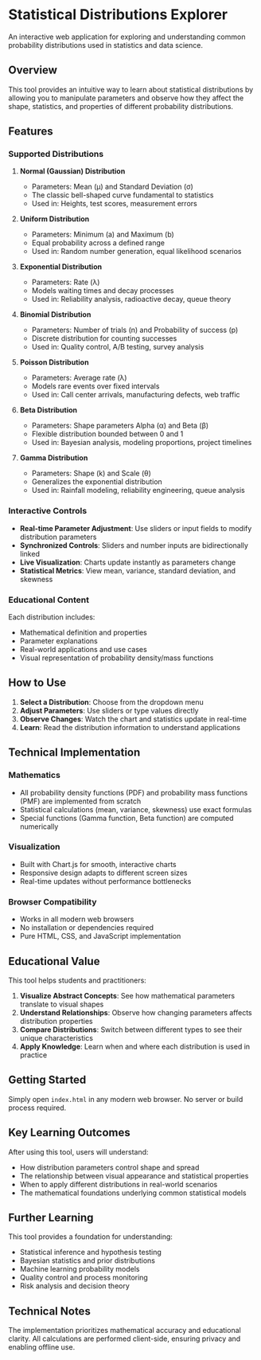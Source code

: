 # Statistical Distributions Explorer

An interactive web application for exploring and understanding common probability distributions used in statistics and data science.

## Overview

This tool provides an intuitive way to learn about statistical distributions by allowing you to manipulate parameters and observe how they affect the shape, statistics, and properties of different probability distributions.

## Features

### Supported Distributions

1. **Normal (Gaussian) Distribution**
   - Parameters: Mean (μ) and Standard Deviation (σ)
   - The classic bell-shaped curve fundamental to statistics
   - Used in: Heights, test scores, measurement errors

2. **Uniform Distribution**
   - Parameters: Minimum (a) and Maximum (b)
   - Equal probability across a defined range
   - Used in: Random number generation, equal likelihood scenarios

3. **Exponential Distribution**
   - Parameters: Rate (λ)
   - Models waiting times and decay processes
   - Used in: Reliability analysis, radioactive decay, queue theory

4. **Binomial Distribution**
   - Parameters: Number of trials (n) and Probability of success (p)
   - Discrete distribution for counting successes
   - Used in: Quality control, A/B testing, survey analysis

5. **Poisson Distribution**
   - Parameters: Average rate (λ)
   - Models rare events over fixed intervals
   - Used in: Call center arrivals, manufacturing defects, web traffic

6. **Beta Distribution**
   - Parameters: Shape parameters Alpha (α) and Beta (β)
   - Flexible distribution bounded between 0 and 1
   - Used in: Bayesian analysis, modeling proportions, project timelines

7. **Gamma Distribution**
   - Parameters: Shape (k) and Scale (θ)
   - Generalizes the exponential distribution
   - Used in: Rainfall modeling, reliability engineering, queue analysis

### Interactive Controls

- **Real-time Parameter Adjustment**: Use sliders or input fields to modify distribution parameters
- **Synchronized Controls**: Sliders and number inputs are bidirectionally linked
- **Live Visualization**: Charts update instantly as parameters change
- **Statistical Metrics**: View mean, variance, standard deviation, and skewness

### Educational Content

Each distribution includes:
- Mathematical definition and properties
- Parameter explanations
- Real-world applications and use cases
- Visual representation of probability density/mass functions

## How to Use

1. **Select a Distribution**: Choose from the dropdown menu
2. **Adjust Parameters**: Use sliders or type values directly
3. **Observe Changes**: Watch the chart and statistics update in real-time
4. **Learn**: Read the distribution information to understand applications

## Technical Implementation

### Mathematics
- All probability density functions (PDF) and probability mass functions (PMF) are implemented from scratch
- Statistical calculations (mean, variance, skewness) use exact formulas
- Special functions (Gamma function, Beta function) are computed numerically

### Visualization
- Built with Chart.js for smooth, interactive charts
- Responsive design adapts to different screen sizes
- Real-time updates without performance bottlenecks

### Browser Compatibility
- Works in all modern web browsers
- No installation or dependencies required
- Pure HTML, CSS, and JavaScript implementation

## Educational Value

This tool helps students and practitioners:

1. **Visualize Abstract Concepts**: See how mathematical parameters translate to visual shapes
2. **Understand Relationships**: Observe how changing parameters affects distribution properties
3. **Compare Distributions**: Switch between different types to see their unique characteristics
4. **Apply Knowledge**: Learn when and where each distribution is used in practice

## Getting Started

Simply open `index.html` in any modern web browser. No server or build process required.

## Key Learning Outcomes

After using this tool, users will understand:
- How distribution parameters control shape and spread
- The relationship between visual appearance and statistical properties
- When to apply different distributions in real-world scenarios
- The mathematical foundations underlying common statistical models

## Further Learning

This tool provides a foundation for understanding:
- Statistical inference and hypothesis testing
- Bayesian statistics and prior distributions
- Machine learning probability models
- Quality control and process monitoring
- Risk analysis and decision theory

## Technical Notes

The implementation prioritizes mathematical accuracy and educational clarity. All calculations are performed client-side, ensuring privacy and enabling offline use.
